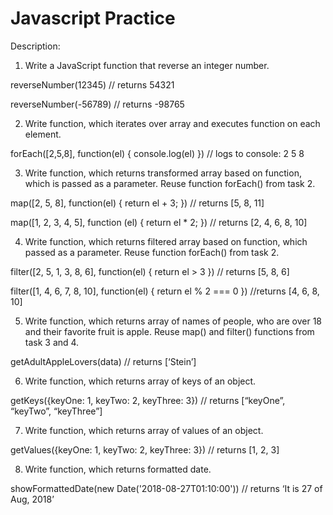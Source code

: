 # Javascript Practice

Description:

1. Write a JavaScript function that reverse an integer number.

  reverseNumber(12345) // returns 54321

  reverseNumber(-56789) // returns -98765

2. Write function, which iterates over array and executes function on each element.

  forEach([2,5,8], function(el) { console.log(el) }) // logs to console: 2 5 8

3. Write function, which returns transformed array based on function, which is passed as a parameter. Reuse function forEach() from task 2.

map([2, 5, 8], function(el) { return el + 3; }) // returns [5, 8, 11]

map([1, 2, 3, 4, 5], function (el) { return el * 2; }) // returns [2, 4, 6, 8, 10]

4. Write function, which returns filtered array based on function, which passed as a parameter. Reuse function forEach()  from task 2.

filter([2, 5, 1, 3, 8, 6], function(el) { return el > 3 }) // returns [5, 8, 6]

filter([1, 4, 6, 7, 8, 10], function(el) { return el % 2 === 0 }) //returns [4, 6, 8, 10]

5. Write function, which returns array of names of people, who are over 18 and their favorite fruit is apple. Reuse map() and filter() functions from task 3 and 4.

getAdultAppleLovers(data) // returns [‘Stein’]

6. Write function, which returns array of keys of an object.

getKeys({keyOne: 1, keyTwo: 2, keyThree: 3}) // returns [“keyOne”, “keyTwo”, “keyThree”]

7. Write function, which returns array of values of an object.

getValues({keyOne: 1, keyTwo: 2, keyThree: 3}) // returns [1, 2, 3]

8. Write function, which returns formatted date.

showFormattedDate(new Date('2018-08-27T01:10:00')) // returns ‘It is 27 of Aug, 2018’
